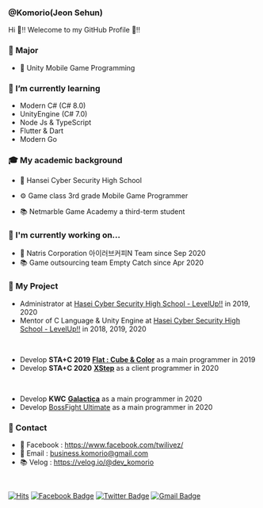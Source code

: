 ### @Komorio(Jeon Sehun) 
Hi 🐹‼️ Welecome to my GitHub Profile 🤗‼️

### 🌳 Major

* 🧩 Unity Mobile Game Programming

### 🌱 I’m currently learning

- Modern C# (C# 8.0)
- UnityEngine (C# 7.0)
- Node Js & TypeScript
- Flutter & Dart
- Modern Go

### 🎓 My academic background

- 🏫 Hansei Cyber Security High School
- ⚙️ Game class 3rd grade Mobile Game Programmer

- 📚 Netmarble Game Academy a third-term student

### 🔭 I'm currently working on...

- 🏢 Natris Corporation 아이러브커피N Team since Sep 2020
- 📚 Game outsourcing team Empty Catch since Apr 2020


### 🌙 My Project

- Administrator at [Hasei Cyber Security High School - LevelUp!!](https://www.facebook.com/hglevelup) in 2019, 2020
- Mentor of C Language & Unity Engine at [Hasei Cyber Security High School - LevelUp!!](https://www.facebook.com/hglevelup) in 2018, 2019, 2020

<br>

- Develop **STA+C 2019** [**Flat : Cube & Color**](https://play.google.com/store/apps/details?id=com.Idiots.Flat) as a main programmer in 2019
- Develop **STA+C 2020** [**XStep**](https://www.youtube.com/watch?v=t4L70bzVTDk) as a client programmer in 2020

<br>

- Develop **KWC** [**Galactica**](https://www.youtube.com/watch?v=RYIDhGjwsKM) as a main programmer in 2020
- Develop [BossFight Ultimate](https://www.youtube.com/watch?v=bvspgqr8Y0A) as a main programmer in 2020

### 💬 Contact 

- 📘 Facebook : https://www.facebook.com/twilivez/
- 📨 Email : business.komorio@gmail.com 
- 📚 Velog : https://velog.io/@dev_komorio

<br>

[![Hits](https://hits.seeyoufarm.com/api/count/incr/badge.svg?url=https%3A%2F%2Fgithub.com%2FKomorio%2FKomorio)](https://hits.seeyoufarm.com)
[![Facebook Badge](https://img.shields.io/badge/-Facebook-1877f2?style=flat-square&logo=facebook&logoColor=white&link=https://www.facebook.com/twilivez/)](https://www.facebook.com/twilivez/)
[![Twitter Badge](https://img.shields.io/badge/-Twitter-1877f2?style=flat-square&logo=twitter&logoColor=white&link=https://twitter.com/uni_Komorio/)](https://twitter.com/uni_Komorio/)
[![Gmail Badge](https://img.shields.io/badge/-Gmail-d14836?style=flat-square&logo=Gmail&logoColor=white&link=mailto:business.Komorio@gmail.com)](mailto:business.Komorio@gmail.com)

